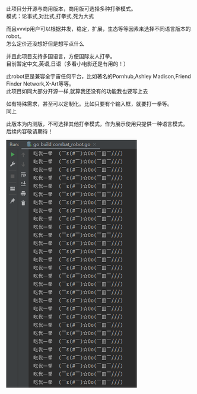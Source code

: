 此项目分开源与商用版本，商用版可选择多种打拳模式。             
            模式：论事式,对比式,打拳式,死为大式    
            
而且vvvip用户可以根据并发，稳定，扩展，生态等等因素来选择不同语言版本的robot。        
          怎么定价还没想好但是想写点什么    
          
并且此项目支持多国语言，方便国际友人打拳。       
         目前暂定中文,英语,日语（多看小电影还是有用的！）    
         
此robot更是兼容全宇宙任何平台，比如著名的Pornhub,Ashley Madison,Friend Finder Network,X-Art等等。        
           此项目如同大部分开源一样,就算我还没有的功能我也要写上去      
           
如有特殊需求，甚至可以定制化。比如只要有个输入框，就要打一拳等。        
           同上      
           
此版本为内测版，不可选择其他打拳模式，作为展示使用只提供一种语言模式。       
后续内容敬请期待！


![Image text](https://raw.githubusercontent.com/operations-dog/automatic_combat_robot/main/Exhibition/1.png)

